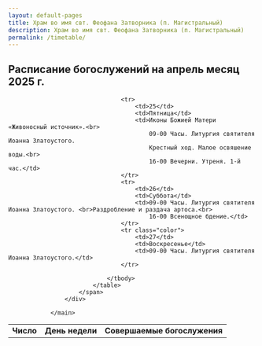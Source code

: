```yaml
---
layout: default-pages
title: Храм во имя свт. Феофана Затворника (п. Магистральный)
description: Храм во имя свт. Феофана Затворника (п. Магистральный)
permalink: /timetable/
---
```


<main class="timetable">
                    <div class="header">
                        <h2>
                            Расписание богослужений на апрель месяц 2025 г.
                        </h2>
                    </div>
                    <div class="lorem">
                        <span>
                            <table class="table-timetable">
                                <tbody>
                                    <tr>
                                        <td><strong>Число</strong></td>
                                        <td><strong>День недели</strong></td>
                                        <td><strong>Совершаемые богослужения</strong></td>
                                    </tr>
                                    <!--<tr>
                                        <td>14 апреля</td>
                                        <td>Понедельник</td>
                                        <td>
                                            09:00 3, 6, 9 часы. Изобразительны. Вечерня с Литургией Преждеосвященных
                                            Даров.<br>
                                            16:00 Утреня. 1-й час
                                        </td>
                                    </tr>
                                    <tr>
                                        <td>15 апреля</td>
                                        <td>Вторник</td>
                                        <td>
                                            09:00 3, 6, 9 часы. Изобразительны. Вечерня с Литургией Преждеосвященных
                                            Даров.<br>
                                            16:00 Утреня. 1-й час
                                        </td>
                                    </tr>
                                    <tr>
                                        <td>16 апреля</td>
                                        <td>Среда</td>
                                        <td>
                                            09:00 3, 6, 9 часы. Изобразительны. Вечерня с Литургией Преждеосвященных
                                            Даров.<br>
                                            16:00 Утреня. 1-й час
                                        </td>
                                    </tr>
                                    <tr>
                                        <td>17 апреля</td>
                                        <td>Четверг</td>
                                        <td>
                                            09:00 3, 6, 9 часы. Изобразительны. Вечерня с Литургией святителя Василия
                                            Великого.<br>
                                            16:00 Утреня - Евангелия Последования Святых Страстей Господа нашего Иисуса
                                            Христа.
                                        </td>
                                    </tr>-->
                                    
                                    <tr>
                                        <td>25</td>
                                        <td>Пятница</td>
                                        <td>Иконы Божией Матери «Живоносный источник».<br>
                                            09-00 Часы. Литургия святителя Иоанна Златоустого.
                                            Крестный ход. Малое освяшение воды.<br>
                                            16-00 Вечерни. Утреня. 1-й час.</td>
                                    </tr>
                                    <tr>
                                        <td>26</td>
                                        <td>Суббота</td>
                                        <td>09-00 Часы. Литургия святителя Иоанна Златоустого. <br>Раздробление и раздача артоса.<br>
                                            16-00 Всенощное бдение.</td>
                                    </tr>
                                    <tr class="color">
                                        <td>27</td>
                                        <td>Воскресенье</td>
                                        <td>09-00 Часы. Литургия святителя Иоанна Златоустого.</td>
                                    </tr>
                                    
                                </tbody>
                            </table>
                        </span>
                    </div>

                </main>